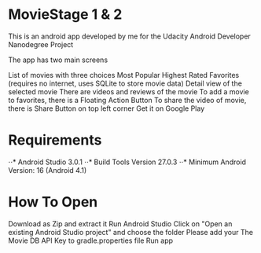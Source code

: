 # MovieStage 1 & 2
This is an android app developed by me for the Udacity Android Developer Nanodegree Project


The app has two main screens

List of movies with three choices
Most Popular
Highest Rated
Favorites (requires no internet, uses SQLite to store movie data)
Detail view of the selected movie
There are videos and reviews of the movie
To add a movie to favorites, there is a Floating Action Button
To share the video of movie, there is Share Button on top left corner
Get it on Google Play

# Requirements
⋅⋅* Android Studio 3.0.1
⋅⋅* Build Tools Version 27.0.3
⋅⋅* Minimum Android Version: 16 (Android 4.1)
# How To Open
Download as Zip and extract it
Run Android Studio
Click on "Open an existing Android Studio project" and choose the folder
Please add your The Movie DB API Key to gradle.properties file
Run app
